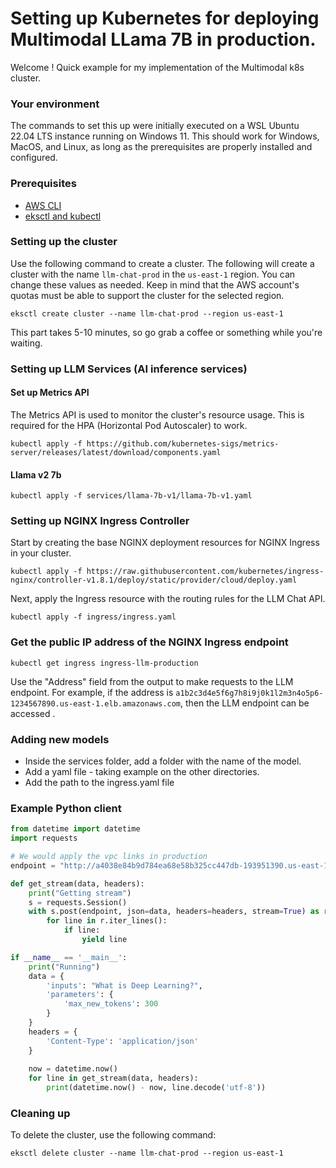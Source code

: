 # Setting up Kubernetes for deploying Multimodal LLama 7B in production.


Welcome ! Quick example for my implementation of the Multimodal k8s cluster. 

### Your environment
The commands to set this up were initially executed on a WSL Ubuntu 22.04 LTS instance running on Windows 11. This should work for Windows, MacOS, and Linux, as long as the prerequisites are properly installed and configured.

### Prerequisites
* [AWS CLI](https://docs.aws.amazon.com/cli/latest/userguide/cli-chap-install.html)
* [eksctl and kubectl](https://docs.aws.amazon.com/eks/latest/userguide/getting-started-eksctl.html)

### Setting up the cluster
Use the following command to create a cluster. The following will create a cluster with the name `llm-chat-prod` in the `us-east-1` region. You can change these values as needed. Keep in mind that the AWS account's quotas must be able to support the cluster for the selected region.
```Shell
eksctl create cluster --name llm-chat-prod --region us-east-1
```
This part takes 5-10 minutes, so go grab a coffee or something while you're waiting.

### Setting up LLM Services (AI inference services)

#### Set up Metrics API
The Metrics API is used to monitor the cluster's resource usage. This is required for the HPA (Horizontal Pod Autoscaler) to work.
```Shell
kubectl apply -f https://github.com/kubernetes-sigs/metrics-server/releases/latest/download/components.yaml
```

#### Llama v2 7b
```Shell
kubectl apply -f services/llama-7b-v1/llama-7b-v1.yaml
```

### Setting up NGINX Ingress Controller
Start by creating the base NGINX deployment resources for NGINX Ingress in your cluster.
```Shell
kubectl apply -f https://raw.githubusercontent.com/kubernetes/ingress-nginx/controller-v1.8.1/deploy/static/provider/cloud/deploy.yaml
```

Next, apply the Ingress resource with the routing rules for the LLM Chat API.
```Shell
kubectl apply -f ingress/ingress.yaml
```

### Get the public IP address of the NGINX Ingress endpoint
```Shell
kubectl get ingress ingress-llm-production
```

Use the "Address" field from the output to make requests to the LLM endpoint. For example, if the address is `a1b2c3d4e5f6g7h8i9j0k1l2m3n4o5p6-1234567890.us-east-1.elb.amazonaws.com`, then the LLM endpoint can be accessed .


### Adding new models 

- Inside the services folder, add a folder with the name of the model. 
- Add a yaml file - taking example on the other directories.
- Add the path to the ingress.yaml file 

### Example Python client

```Python
from datetime import datetime
import requests

# We would apply the vpc links in production
endpoint = "http://a4038e84b9d784ea68e58b325cc447db-193951390.us-east-1.elb.amazonaws.com/llama2-v1" # 

def get_stream(data, headers):
    print("Getting stream")
    s = requests.Session()
    with s.post(endpoint, json=data, headers=headers, stream=True) as r:
        for line in r.iter_lines():
            if line:
                yield line

if __name__ == '__main__':
    print("Running")
    data = {
        'inputs': "What is Deep Learning?",
        'parameters': {
            'max_new_tokens': 300
        }
    }
    headers = {
        'Content-Type': 'application/json'
    }
    
    now = datetime.now()
    for line in get_stream(data, headers):
        print(datetime.now() - now, line.decode('utf-8'))
```

### Cleaning up
To delete the cluster, use the following command:
```Shell
eksctl delete cluster --name llm-chat-prod --region us-east-1
```
